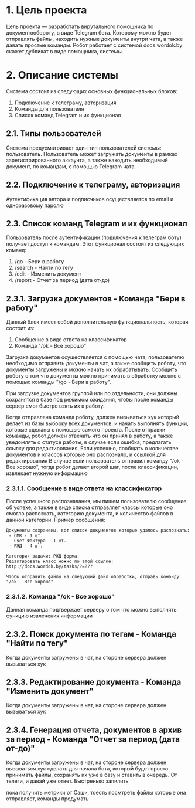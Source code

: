 # 1. Цель проекта

Цель проекта — разработать вирутального помощника по документообороту, 
в виде Telegram бота. Которому можно будет отправлять файлы, находить 
нужные документы внутри чата, а также давать простые команды. Робот работает
с системой docs.wordok.by скажет дубликат в виде помощника, системы.


# 2. Описание системы

Система состоит из следующих основных функциональных блоков:

1. Подключение к телеграму, авторизация
2. Команды для пользователя
3. Список команд Telegram и их функционал

## 2.1. Типы пользователей

Система предусматривает один тип пользователей системы: пользователь.
Пользователь может загружать документы в рамках зарегистрированного аккаунта,
а также находить необходимый документ, по командам, с помощью Telegram чата.


## 2.2. Подключение к телеграму, авторизация

Аутентификация автора и подписчиков осуществляется по email и одноразовому
паролю 


## 2.3. Список команд Telegram и их функционал

Пользователь после аутентификации (подключения к телеграм боту) получает доступ к 
командам. Этот функционал состоит из
следующих команд:

1. /go - Бери в работу
2. /search - Найти по тегу
3. /edit - Изменить документ
4. /report - Отчет за период (дата от-до)


## 2.3.1. Загрузка документов - Команда "Бери в работу"

Данный блок имеет собой дополнительную функциональность, которая состоит из:

1. Сообщение в виде ответа на классификатор
2. Команда "/ok - Все хорошо"

Загрузка документов осуществляется с помощью чата, пользователю необходимо 
отправить документы в чат, а также сообщить роботу, что документы загружены 
и можно начать их обрабатывать. Сообщить роботу о том что документы можно 
принимать в обработку можно с помощью команды "/go - Бери в работу".

При загрузке документов группой или по отдельности, они должны сохранятся в 
базе под режимом ожидания, чтобы после команды сервер смог быстро взять их в работу.

Когда отправлена команда роботу, должен вызываться хук который делает из базы выборку всех 
документов, и начать выполнять функции, которые сделаны с помощью самого проекта.
После отправки команды, робот должен отвечать что он принял в работу, а также уведомлять
о статусе работы, в случае если ошибка, предлагать ссылку для редактирования.
Если успешно, сообщать о количестве документов и классов которые оно распознало, и ссылкой для редактирования
В случае если пользователь отправил команду "/ok - Все хорошо", тогда робот делает второй шаг, 
после классификации, извлекает нужную информацию


### 2.3.1.1. Сообщение в виде ответа на классификатор

После успешного распознавания, мы пишем пользователю сообщение об успехе, а также в виде 
списка отправляет классы которые оно смогло распознать, категорию документа, и количество файлов
в данной категории. Пример сообщения:

```
Документы сохранены, вот список документов которые удалось распознать:
 - CMR - 1 шт.
 - Счет-Фактура - 1 шт.
 - РЖД - 4 шт.
 
Категория задачи: РЖД форма.
Редактировать класс можно по этой ссылке: http://docs.wordok.by/tasks/?=???

Чтобы отправить файлы на следующий файл обработки, отправь команду "/ok - Все хорошо"
```


### 2.3.1.2. Команда "/ok - Все хорошо"

Данная команда подтвержает серверу о том что можно выполнять функцию извлечения информации


## 2.3.2. Поиск документа по тегам - Команда "Найти по тегу"

Когда документы загружены в чат, на стороне сервера должен вызываться хук


## 2.3.3. Редактирование документа - Команда "Изменить документ"

Когда документы загружены в чат, на стороне сервера должен вызываться хук


## 2.3.4. Генерация отчета, документов в архив за период - Команда "Отчет за период (дата от-до)"

Когда документы загружены в чат, на стороне сервера должен вызываться хук
сделать для начала бота, который будет просто принимать файлы, сохранять их уже в базу и ставить в очередь. От телеги,  и давай уже ответ.
Быстренько запилить

пока получить метрики от Саши, тоесть посмтреть файлы которые она отправляет, команды продумать


